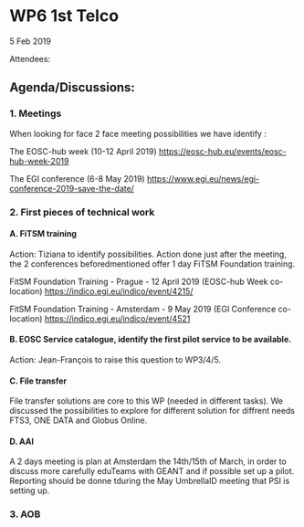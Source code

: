#  WP6 1st Telco

5 Feb 2019

Attendees: 

## Agenda/Discussions:
### 1. Meetings

When looking for face 2 face meeting possibilities we have identify :

The EOSC-hub week (10-12 April 2019) https://eosc-hub.eu/events/eosc-hub-week-2019

The EGI conference (6-8 May 2019) https://www.egi.eu/news/egi-conference-2019-save-the-date/

### 2. First pieces of technical work

#### A. FiTSM training

Action: Tiziana to identify possibilities.
Action done just after the meeting, the 2 conferences beforedmentioned offer 1 day FiTSM Foundation training.

FitSM Foundation Training - Prague - 12 April 2019 (EOSC-hub Week co-location)
    https://indico.egi.eu/indico/event/4215/

FitSM Foundation Training - Amsterdam - 9 May 2019 (EGI Conference co-location)
    https://indico.egi.eu/indico/event/4521
  
#### B. EOSC Service catalogue, identify the first pilot service to be available.

Action: Jean-François to raise this question to WP3/4/5.

#### C. File transfer

File transfer solutions are core to this WP (needed in different tasks). We discussed the possibilities to explore for different solution for diffrent needs 
FTS3, ONE DATA and  Globus Online.

#### D. AAI 

A 2 days meeting is plan at Amsterdam the 14th/15th of March, in order to discuss more carefully eduTeams with GEANT and if possible set up a pilot. Reporting should be donne tduring the May UmbrellaID meeting that PSI is setting up.
     
### 3. AOB 
